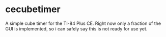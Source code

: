 # cecubetimer
A simple cube timer for the TI-84 Plus CE. Right now only a fraction of the GUI is implemented, so i can safely say this is not ready for use yet. 
